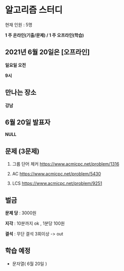 # 알고리즘 스터디

현재 인원 : 5명 


__1 주 온라인(기출/문제) / 1 주 오프라인(학습)__


## 2021년 6월 20일은 [오프라인]

__일요일 오전__

__9시__



## 만나는 장소

__강남__


## 6월 20일 발표자

__NULL__

## 문제 (3문제)

1. 그룹 단어 체커
   https://www.acmicpc.net/problem/1316

2. AC
   https://www.acmicpc.net/problem/5430
   
3. LCS
   https://www.acmicpc.net/problem/9251   
   





## 벌금

__문제 당__ : 3000원

__지각__ :  10분까지 ok , 1분당 100원

__결석__ : 무단 결석 3회이상  -> out


## 학습 예정

- 문자열( 6월 20일 )
